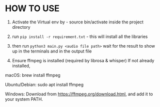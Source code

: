 # HOW TO USE

1. Activate the Virtual env by - source bin/activate inside the project directory
2. run `pip install -r requirement.txt` - this will install all the libraries
3. then run `python3 main.py <audio file path>`
wait for the result to show up in the terminals and in the output file

4. Ensure ffmpeg is installed (required by librosa & whisper)
If not already installed, 

macOS: brew install ffmpeg

Ubuntu/Debian: sudo apt install ffmpeg

Windows: Download from https://ffmpeg.org/download.html, and add it to your system PATH.
